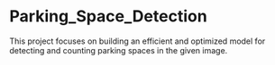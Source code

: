 # Parking_Space_Detection
This project focuses on building an efficient and optimized model for detecting and counting parking spaces in the given image.
